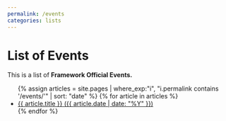 ```yaml
---
permalink: /events
categories: lists
---
```

# List of Events
This is a list of **Framework Official Events.**

<ul>
  {% assign articles = site.pages | where_exp:"i", "i.permalink contains '/events/'" | sort: "date" %}
  {% for article in articles %}
    <li><a href="{{ article.url | relative_url }}">{{ article.title }} ({{ article.date | date: "%Y" }})</a></li>
  {% endfor %}
</ul>